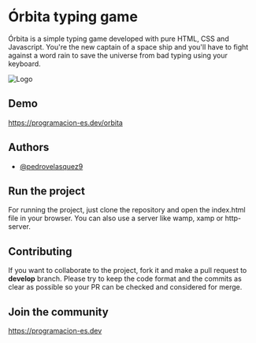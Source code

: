 
# Órbita typing game

Órbita is a simple typing game developed with pure HTML, CSS and Javascript. You're the new captain of a space ship and you'll have to fight against a word rain to save the universe from bad typing using your keyboard.

![Logo](https://programacion-es.dev/orbita/assets/img/orbita-banner.png)


## Demo

https://programacion-es.dev/orbita

## Authors

- [@pedrovelasquez9](https://www.github.com/pedrovelasquez9)


## Run the project

For running the project, just clone the repository and open the index.html file in your browser. You can also use a server like wamp, xamp or http-server.
    
## Contributing

If you want to collaborate to the project, fork it and make a pull request to **develop** branch. Please try to keep the code format and the commits as clear as possible so your PR can be checked and considered for merge.

## Join the community

https://programacion-es.dev

